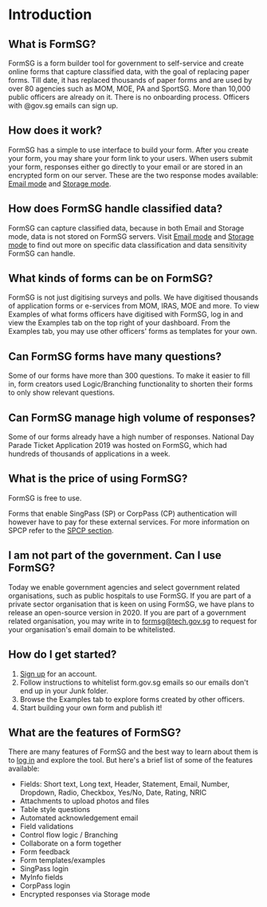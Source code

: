 # Introduction

## What is FormSG?

FormSG is a form builder tool for government to self-service and create online forms that capture classified data, with the goal of replacing paper forms. Till date, it has replaced thousands of paper forms and are used by over 80 agencies such as MOM, MOE, PA and SportSG. More than 10,000 public officers are already on it. There is no onboarding process. Officers with @gov.sg emails can sign up.

## How does it work?

FormSG has a simple to use interface to build your form. After you create your form, you may share your form link to your users. When users submit your form, responses either go directly to your email or are stored in an encrypted form on our server. These are the two response modes available: [Email mode](/Email.html) and [Storage mode](/Storage.html). 

## How does FormSG handle classified data?

FormSG can capture classified data, because in both Email and Storage mode, data is not stored on FormSG servers. Visit [Email mode](/Email.html) and [Storage mode](/Storage.html) to find out more on specific data classification and data sensitivity FormSG can handle.

## What kinds of forms can be on FormSG?

FormSG is not just digitising surveys and polls. We have digitised thousands of application forms or e-services from MOM, IRAS, MOE and more. To view Examples of what forms officers have digitised with FormSG, log in and view the Examples tab on the top right of your dashboard. From the Examples tab, you may use other officers' forms as templates for your own.

## Can FormSG forms have many questions?

Some of our forms have more than 300 questions. To make it easier to fill in, form creators used Logic/Branching functionality to shorten their forms to only show relevant questions.

## Can FormSG manage high volume of responses?

Some of our forms already have a high number of responses. National Day Parade Ticket Application 2019 was hosted on FormSG, which had hundreds of thousands of applications in a week.

## What is the price of using FormSG?

FormSG is free to use.

Forms that enable SingPass (SP) or CorpPass (CP) authentication will however have to pay for these external services. For more information on SPCP refer to the [SPCP section](/SPCP.html).

## I am not part of the government. Can I use FormSG?

Today we enable government agencies and select government related organisations, such as public hospitals to use FormSG. If you are part of a private sector organisation that is keen on using FormSG, we have plans to release an open-source version in 2020. If you are part of a government related organisation, you may write in to formsg@tech.gov.sg to request for your organisation's email domain to be whitelisted.

## How do I get started?

1. [Sign up](https://form.gov.sg/#!/signin) for an account.
2. Follow instructions to whitelist form.gov.sg emails so our emails don't end up in your Junk folder.
3. Browse the Examples tab to explore forms created by other officers.
4. Start building your own form and publish it!

## What are the features of FormSG?

There are many features of FormSG and the best way to learn about them is to [log in](https://form.gov.sg/#!/signin) and explore the tool. But here's a brief list of some of the features available:
- Fields: Short text, Long text, Header, Statement, Email, Number, Dropdown, Radio, Checkbox, Yes/No, Date, Rating, NRIC
- Attachments to upload photos and files
- Table style questions
- Automated acknowledgement email
- Field validations
- Control flow logic / Branching
- Collaborate on a form together
- Form feedback
- Form templates/examples
- SingPass login
- MyInfo fields
- CorpPass login
- Encrypted responses via Storage mode


